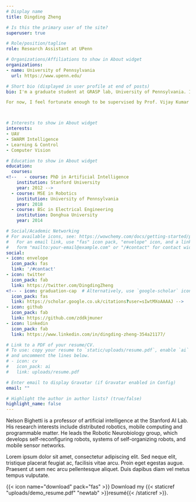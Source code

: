 ```yaml
---
# Display name
title: Dingding Zheng

# Is this the primary user of the site?
superuser: true

# Role/position/tagline
role: Research Assistant at UPenn

# Organizations/Affiliations to show in About widget
organizations:
- name: University of Pennsylvania
  url: https://www.upenn.edu/

# Short bio (displayed in user profile at end of posts)
bio: I'm a graduate student at GRASP lab, University of Pennsylvania. I'm currently working on DCIST (a project focusing on multi-agent and heterogeneous systems) in Kumar Lab, which's a subgroup of GRASP. I have a broad interest in different tracks of robotics such as: SWARM Intelligence, Human Robot Teaming, Optimal Control, Computer Vision, etc. Much of my work focuses on ensuring safe and agile performance of algorithms on real robotics platforms, as you can see from the following projects.

For now, I feel fortunate enough to be supervised by Prof. Vijay Kumar and Dr. Siddharth Mayya to work on multi-agent algorithms and their possible applications on quadrotor platforms.



# Interests to show in About widget
interests:
- UAV
- SWARM Intelligence
- Learning & Control
- Computer Vision

# Education to show in About widget
education:
  courses:
<!--   - course: PhD in Artificial Intelligence
    institution: Stanford University
    year: 2012 -->
  - course: MSE in Robotics
    institution: University of Pennsylvania
    year: 2018
  - course: BSc in Electrical Engineering
    institution: Donghua University
    year: 2014

# Social/Academic Networking
# For available icons, see: https://wowchemy.com/docs/getting-started/page-builder/#icons
#   For an email link, use "fas" icon pack, "envelope" icon, and a link in the
#   form "mailto:your-email@example.com" or "/#contact" for contact widget.
social:
- icon: envelope
  icon_pack: fas
  link: '/#contact'
- icon: twitter
  icon_pack: fab
  link: https://twitter.com/DingdingZheng
<!-- - icon: graduation-cap  # Alternatively, use `google-scholar` icon from `ai` icon pack
  icon_pack: fas
  link: https://scholar.google.co.uk/citations?user=sIwtMXoAAAAJ -->
- icon: github
  icon_pack: fab
  link: https://github.com/zddkjmuner
- icon: linkedin
  icon_pack: fab
  link: https://www.linkedin.com/in/dingding-zheng-354a21177/

# Link to a PDF of your resume/CV.
# To use: copy your resume to `static/uploads/resume.pdf`, enable `ai` icons in `params.toml`, 
# and uncomment the lines below.
# - icon: cv
#   icon_pack: ai
#   link: uploads/resume.pdf

# Enter email to display Gravatar (if Gravatar enabled in Config)
email: ""

# Highlight the author in author lists? (true/false)
highlight_name: false
---
```


Nelson Bighetti is a professor of artificial intelligence at the Stanford AI Lab. His research interests include distributed robotics, mobile computing and programmable matter. He leads the Robotic Neurobiology group, which develops self-reconfiguring robots, systems of self-organizing robots, and mobile sensor networks.

Lorem ipsum dolor sit amet, consectetur adipiscing elit. Sed neque elit, tristique placerat feugiat ac, facilisis vitae arcu. Proin eget egestas augue. Praesent ut sem nec arcu pellentesque aliquet. Duis dapibus diam vel metus tempus vulputate.

{{< icon name="download" pack="fas" >}} Download my {{< staticref "uploads/demo_resume.pdf" "newtab" >}}resumé{{< /staticref >}}.

